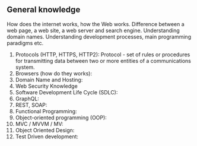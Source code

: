 ## General knowledge

How does the internet works, how the Web works. Difference between a web page, a web site, a web server and search engine. Understanding domain names. Understanding development processes, main programming paradigms etc.

1. Protocols (HTTP, HTTPS, HTTP2):
   Protocol - set of rules or procedures for transmitting data between two or more entities of a communications system.
2. Browsers (how do they works):
3. Domain Name and Hosting:
4. Web Security Knowledge
5. Software Development Life Cycle (SDLC):
6. GraphQL:
7. REST, SOAP:
8. Functional Programming:
9. Object-oriented programming (OOP):
10. MVC / MVVM / MV:
11. Object Oriented Design:
12. Test Driven development:

